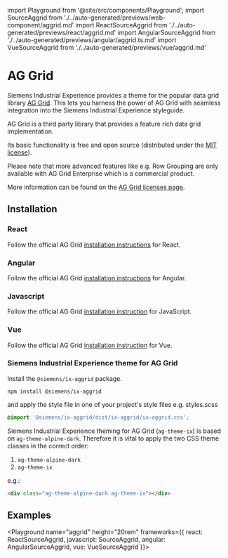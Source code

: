 import Playground from '@site/src/components/Playground';
import SourceAggrid from './../auto-generated/previews/web-component/aggrid.md'
import ReactSourceAggrid from './../auto-generated/previews/react/aggrid.md'
import AngularSourceAggrid from './../auto-generated/previews/angular/aggrid.ts.md'
import VueSourceAggrid from './../auto-generated/previews/vue/aggrid.md'

# AG Grid

Siemens Industrial Experience provides a theme for the popular data grid library [AG Grid](https://www.ag-grid.com).
This lets you harness the power of AG Grid with seamless integration into the Siemens Industrial Experience styleguide.

<div className="siemens-brand-section">
AG Grid is a third party library that provides a feature rich data grid implementation.

Its basic functionality is free and open source (distributed under the [MIT license](https://www.ag-grid.com/eula/AG-Grid-Community-License.html)).

Please note that more advanced features like e.g. Row Grouping are only available with AG Grid Enterprise which is a commercial product.

More information can be found on the [AG Grid licenses page](https://www.ag-grid.com/license-pricing).

</div>

## Installation

### React

Follow the official AG Grid [installation instructions](https://www.ag-grid.com/react-data-grid/getting-started/) for React.

### Angular

Follow the official AG Grid [installation instructions](https://www.ag-grid.com/angular-data-grid/getting-started/) for Angular.

### Javascript

Follow the official AG Grid [installation instruction](https://www.ag-grid.com/javascript-data-grid/getting-started/) for JavaScript.

### Vue

Follow the official AG Grid [installation instruction](https://www.ag-grid.com/vue-data-grid/getting-started/) for Vue.

### Siemens Industrial Experience theme for AG Grid

Install the `@siemens/ix-aggrid` package.

```shell
npm install @siemens/ix-aggrid
```

and apply the style file in one of your project's style files e.g. styles.scss

```scss
@import '@siemens/ix-aggrid/dist/ix-aggrid/ix-aggrid.css';
```

Siemens Industrial Experience theming for AG Grid (`ag-theme-ix`) is based on `ag-theme-alpine-dark`.
Therefore it is vital to apply the two CSS theme classes in the correct order:

1. `ag-theme-alpine-dark`
2. `ag-theme-ix`

e.g.:

```html
<div class="ag-theme-alpine-dark ag-theme-ix"></div>
```

## Examples

<Playground
name="aggrid" height="20rem"
frameworks={{
  react: ReactSourceAggrid,
  javascript: SourceAggrid,
  angular: AngularSourceAggrid,
  vue: VueSourceAggrid
}}></Playground>
